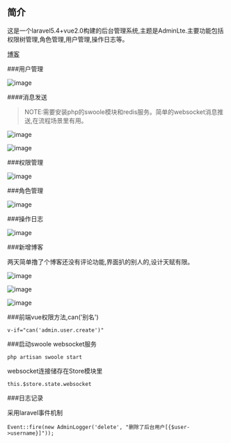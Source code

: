 ## 简介

这是一个laravel5.4+vue2.0构建的后台管理系统,主题是AdminLte.主要功能包括权限树管理,角色管理,用户管理,操作日志等。


[博客](https://www.woniubiji.com/)

###用户管理

 ![image](https://github.com/hellomiao/laravel-vue-admin/raw/master/screenshots/users.png)
 
####消息发送

  > NOTE:需要安装php的swoole模块和redis服务。简单的websocket消息推送,在流程场景里有用。
  
  
 ![image](https://github.com/hellomiao/laravel-vue-admin/raw/master/screenshots/msg1.png)
 
 ![image](https://github.com/hellomiao/laravel-vue-admin/raw/master/screenshots/msg2.png)
 
###权限管理

  ![image](https://github.com/hellomiao/laravel-vue-admin/raw/master/screenshots/acl.png)
  
###角色管理
  
   ![image](https://github.com/hellomiao/laravel-vue-admin/raw/master/screenshots/role.png)
 
###操作日志

  ![image](https://github.com/hellomiao/laravel-vue-admin/raw/master/screenshots/logger.png)
  
###新增博客

两天简单撸了个博客还没有评论功能,界面扒的别人的,设计天赋有限。
  
   ![image](https://github.com/hellomiao/laravel-vue-admin/raw/master/screenshots/blog_admin.png)
   
   ![image](https://github.com/hellomiao/laravel-vue-admin/raw/master/screenshots/blog_admin1.png)
   
   ![image](https://github.com/hellomiao/laravel-vue-admin/raw/master/screenshots/blog.png)
   
  
  
###前端vue权限方法,can('别名')
  
```
v-if="can('admin.user.create')"
```
 
 
###启动swoole websocket服务
  
```
php artisan swoole start
```

websocket连接储存在Store模块里
    
```
this.$store.state.websocket
```
     
###日志记录
  
采用laravel事件机制
  
```
Event::fire(new AdminLogger('delete', "删除了后台用户[{$user->username}]"));
```
